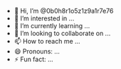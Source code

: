 - 👋 Hi, I’m @0b0h8r1o5z1z9a1r7e76
- 👀 I’m interested in ...
- 🌱 I’m currently learning ...
- 💞️ I’m looking to collaborate on ...
- 📫 How to reach me ...
- 😄 Pronouns: ...
- ⚡ Fun fact: ...

<!---
0b0h8r1o5z1z9a1r7e76/0b0h8r1o5z1z9a1r7e76 is a ✨ special ✨ repository because its `README.md` (this file) appears on your GitHub profile.
You can click the Preview link to take a look at your changes.
--->
